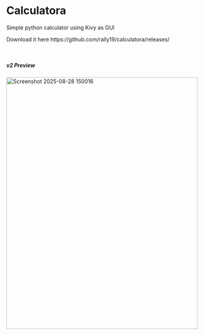 <h1>Calculatora</h1>
<p>Simple python calculator using Kivy as GUI</p>
<p>Download it here https://github.com/rally19/calculatora/releases/</p>
<br>
<h5>v2 Preview</h5>
<img width="502" height="660" alt="Screenshot 2025-08-28 150016" src="https://github.com/user-attachments/assets/aa6f6e9d-00d2-4e88-abf9-d9f2a05c4eac" />
